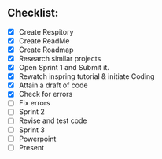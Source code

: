 Checklist:
---------
- [x] Create Respitory
- [x] Create ReadMe
- [x] Create Roadmap
- [x] Research similar projects
- [x] Open Sprint 1 and Submit it.
- [x] Rewatch inspring tutorial & initiate Coding
- [x] Attain a draft of code
- [x] Check for errors
- [ ] Fix errors
- [ ] Sprint 2
- [ ] Revise and test code
- [ ] Sprint 3
- [ ] Powerpoint
- [ ] Present
